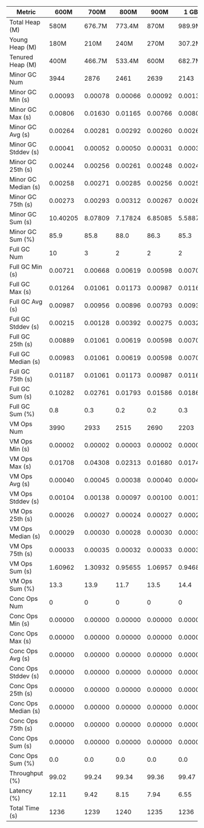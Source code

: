 | Metric | 600M | 700M | 800M | 900M | 1 GB | 2 GB | 4 GB | 8 GB |
|------|----|----|----|----|----|----|----|----|
| Total Heap (M) | 580M | 676.7M | 773.4M | 870M | 989.9M | 1979.8M | 3959.5M | 7918.9M |
| Young Heap (M) | 180M | 210M | 240M | 270M | 307.2M | 614.4M | 1228.8M | 2457.6M |
| Tenured Heap (M) | 400M | 466.7M | 533.4M | 600M | 682.7M | 1365.4M | 2730.7M | 5461.4M |
| Minor GC Num | 3944 | 2876 | 2461 | 2639 | 2143 | 1192 | 596 | 287 |
| Minor GC Min (s) | 0.00093 | 0.00078 | 0.00066 | 0.00092 | 0.00138 | 0.00151 | 0.00190 | 0.00219 |
| Minor GC Max (s) | 0.00806 | 0.01630 | 0.01165 | 0.00766 | 0.00806 | 0.00856 | 0.00831 | 0.00813 |
| Minor GC Avg (s) | 0.00264 | 0.00281 | 0.00292 | 0.00260 | 0.00261 | 0.00267 | 0.00278 | 0.00300 |
| Minor GC Stddev (s) | 0.00041 | 0.00052 | 0.00050 | 0.00031 | 0.00034 | 0.00033 | 0.00038 | 0.00052 |
| Minor GC 25th (s) | 0.00244 | 0.00256 | 0.00261 | 0.00248 | 0.00247 | 0.00252 | 0.00261 | 0.00276 |
| Minor GC Median (s) | 0.00258 | 0.00271 | 0.00285 | 0.00256 | 0.00257 | 0.00263 | 0.00273 | 0.00293 |
| Minor GC 75th (s) | 0.00273 | 0.00293 | 0.00312 | 0.00267 | 0.00269 | 0.00278 | 0.00289 | 0.00311 |
| Minor GC Sum (s) | 10.40205 | 8.07809 | 7.17824 | 6.85085 | 5.58874 | 3.18345 | 1.65704 | 0.86006 |
| Minor GC Sum (%) | 85.9 | 85.8 | 88.0 | 86.3 | 85.3 | 85.6 | 84.6 | 84.0 |
| Full GC Num | 10 | 3 | 2 | 2 | 2 | 2 | 2 | 2 |
| Full GC Min (s) | 0.00721 | 0.00668 | 0.00619 | 0.00598 | 0.00706 | 0.00653 | 0.00614 | 0.00660 |
| Full GC Max (s) | 0.01264 | 0.01061 | 0.01173 | 0.00987 | 0.01161 | 0.01131 | 0.01070 | 0.01131 |
| Full GC Avg (s) | 0.00987 | 0.00956 | 0.00896 | 0.00793 | 0.00933 | 0.00892 | 0.00842 | 0.00896 |
| Full GC Stddev (s) | 0.00215 | 0.00128 | 0.00392 | 0.00275 | 0.00321 | 0.00338 | 0.00322 | 0.00333 |
| Full GC 25th (s) | 0.00889 | 0.01061 | 0.00619 | 0.00598 | 0.00706 | 0.00653 | 0.00614 | 0.00660 |
| Full GC Median (s) | 0.00983 | 0.01061 | 0.00619 | 0.00598 | 0.00706 | 0.00653 | 0.00614 | 0.00660 |
| Full GC 75th (s) | 0.01187 | 0.01061 | 0.01173 | 0.00987 | 0.01161 | 0.01131 | 0.01070 | 0.01131 |
| Full GC Sum (s) | 0.10282 | 0.02761 | 0.01793 | 0.01586 | 0.01867 | 0.01784 | 0.01684 | 0.01791 |
| Full GC Sum (%) | 0.8 | 0.3 | 0.2 | 0.2 | 0.3 | 0.5 | 0.9 | 1.7 |
| VM Ops Num | 3990 | 2933 | 2515 | 2690 | 2203 | 1244 | 665 | 366 |
| VM Ops Min (s) | 0.00002 | 0.00002 | 0.00003 | 0.00002 | 0.00002 | 0.00002 | 0.00002 | 0.00002 |
| VM Ops Max (s) | 0.01708 | 0.04308 | 0.02313 | 0.01680 | 0.01748 | 0.01745 | 0.01720 | 0.01206 |
| VM Ops Avg (s) | 0.00040 | 0.00045 | 0.00038 | 0.00040 | 0.00043 | 0.00042 | 0.00043 | 0.00040 |
| VM Ops Stddev (s) | 0.00104 | 0.00138 | 0.00097 | 0.00100 | 0.00116 | 0.00109 | 0.00111 | 0.00084 |
| VM Ops 25th (s) | 0.00026 | 0.00027 | 0.00024 | 0.00027 | 0.00027 | 0.00026 | 0.00028 | 0.00027 |
| VM Ops Median (s) | 0.00029 | 0.00030 | 0.00028 | 0.00030 | 0.00030 | 0.00030 | 0.00031 | 0.00031 |
| VM Ops 75th (s) | 0.00033 | 0.00035 | 0.00032 | 0.00033 | 0.00034 | 0.00034 | 0.00035 | 0.00037 |
| VM Ops Sum (s) | 1.60962 | 1.30932 | 0.95655 | 1.06957 | 0.94680 | 0.51931 | 0.28391 | 0.14617 |
| VM Ops Sum (%) | 13.3 | 13.9 | 11.7 | 13.5 | 14.4 | 14.0 | 14.5 | 14.3 |
| Conc Ops Num | 0 | 0 | 0 | 0 | 0 | 0 | 0 | 0 |
| Conc Ops Min (s) | 0.00000 | 0.00000 | 0.00000 | 0.00000 | 0.00000 | 0.00000 | 0.00000 | 0.00000 |
| Conc Ops Max (s) | 0.00000 | 0.00000 | 0.00000 | 0.00000 | 0.00000 | 0.00000 | 0.00000 | 0.00000 |
| Conc Ops Avg (s) | 0.00000 | 0.00000 | 0.00000 | 0.00000 | 0.00000 | 0.00000 | 0.00000 | 0.00000 |
| Conc Ops Stddev (s) | 0.00000 | 0.00000 | 0.00000 | 0.00000 | 0.00000 | 0.00000 | 0.00000 | 0.00000 |
| Conc Ops 25th (s) | 0.00000 | 0.00000 | 0.00000 | 0.00000 | 0.00000 | 0.00000 | 0.00000 | 0.00000 |
| Conc Ops Median (s) | 0.00000 | 0.00000 | 0.00000 | 0.00000 | 0.00000 | 0.00000 | 0.00000 | 0.00000 |
| Conc Ops 75th (s) | 0.00000 | 0.00000 | 0.00000 | 0.00000 | 0.00000 | 0.00000 | 0.00000 | 0.00000 |
| Conc Ops Sum (s) | 0.00000 | 0.00000 | 0.00000 | 0.00000 | 0.00000 | 0.00000 | 0.00000 | 0.00000 |
| Conc Ops Sum (%) | 0.0 | 0.0 | 0.0 | 0.0 | 0.0 | 0.0 | 0.0 | 0.0 |
| Throughput (%) | 99.02 | 99.24 | 99.34 | 99.36 | 99.47 | 99.7 | 99.84 | 99.92 |
| Latency (%) | 12.11 | 9.42 | 8.15 | 7.94 | 6.55 | 3.72 | 1.96 | 1.02 |
| Total Time (s) | 1236 | 1239 | 1240 | 1235 | 1236 | 1234 | 1234 | 1235 |
